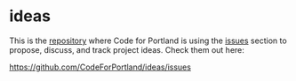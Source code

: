 # ideas

This is the [repository](https://help.github.com/articles/github-glossary#repository) where Code for Portland is using the [issues](https://guides.github.com/features/issues/) section to propose, discuss, and track project ideas. Check them out here:

https://github.com/CodeForPortland/ideas/issues
